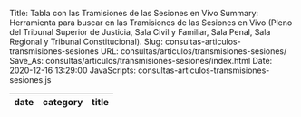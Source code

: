 Title: Tabla con las Tramisiones de las Sesiones en Vivo
Summary: Herramienta para buscar en las Tramisiones de las Sesiones en Vivo (Pleno del Tribunal Superior de Justicia, Sala Civil y Familiar, Sala Penal, Sala Regional y Tribunal Constitucional).
Slug: consultas-articulos-transmisiones-sesiones
URL: consultas/articulos/transmisiones-sesiones/
Save_As: consultas/articulos/transmisiones-sesiones/index.html
Date: 2020-12-16 13:29:00
JavaScripts: consultas-articulos-transmisiones-sesiones.js


<table id="articulosTransmisionesSesiones" class="table" style="width:100%">
<thead>
<th>date</th>
<th>category</th>
<th>title</th>
</thead>
</table>
